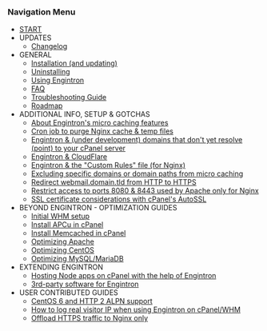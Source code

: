 ### Navigation Menu

* [START](pages/index)
* UPDATES
    * [Changelog](pages/Changelog)
* GENERAL
    * [Installation (and updating)](pages/install)
    * [Uninstalling](pages/remove)
    * [Using Engintron](pages/using-engintron)
    * [FAQ](pages/faq)
    * [Troubleshooting Guide](pages/troubleshooting)
    * [Roadmap](pages/roadmap)
* ADDITIONAL INFO, SETUP & GOTCHAS
    * [About Engintron's micro caching features](pages/About-Engintrons-micro-caching-features)
    * [Cron job to purge Nginx cache & temp files](pages/Cron-job-to-purge-Nginx-cache-&-temp-files)
    * [Engintron & (under development) domains that don't yet resolve (point) to your cPanel server](pages/Engintron-and-under-development-domains-that-dont-yet-resolve-point-to-your-cPanel-server)
    * [Engintron & CloudFlare](pages/Engintron-&-CloudFlare)
    * [Engintron & the "Custom Rules" file (for Nginx)](pages/Engintron-&-the-%22Custom-Rules%22-file-(for-Nginx))
    * [Excluding specific domains or domain paths from micro caching](pages/Excluding-specific-domains-or-domain-paths-from-micro-caching)
    * [Redirect webmail.domain.tld from HTTP to HTTPS](pages/Redirect-webmail.domain.tld-from-HTTP-to-HTTPS)
    * [Restrict access to ports 8080 & 8443 used by Apache only for Nginx](pages/Restrict-access-to-ports-8080-&-8443-used-by-Apache-only-for-Nginx)
    * [SSL certificate considerations with cPanel's AutoSSL](pages/SSL-certificate-considerations-with-cPanels-AutoSSL)
* BEYOND ENGINTRON - OPTIMIZATION GUIDES
    * [Initial WHM setup](pages/optimization-guide-initial-whm-setup)
    * [Install APCu in cPanel](pages/optimization-guide-install-apcu)
    * [Install Memcached in cPanel](pages/optimization-guide-install-memcached)
    * [Optimizing Apache](pages/optimization-guide-apache)
    * [Optimizing CentOS](pages/optimization-guide-os)
    * [Optimizing MySQL/MariaDB](pages/optimization-guide-database)
* EXTENDING ENGINTRON
    * [Hosting Node apps on cPanel with the help of Engintron](pages/hosting-node-apps-on-cpanel)
    * [3rd-party software for Engintron](pages/third-party-software-for-engintron)
* USER CONTRIBUTED GUIDES
    * [CentOS 6 and HTTP 2 ALPN support](pages/user_guide_centos6_http2_alpn)
    * [How to log real visitor IP when using Engintron on cPanel/WHM](pages/user_guide_log_real_visitor_ips)
    * [Offload HTTPS traffic to Nginx only](pages/user_guide_offload_https_nginx_only)
